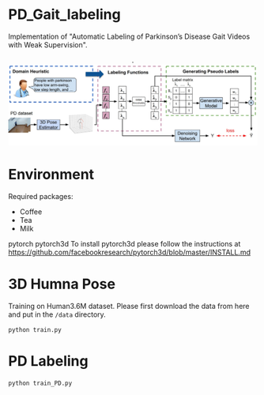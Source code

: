 # PD_Gait_labeling
Implementation of "Automatic Labeling of Parkinson’s Disease Gait
Videos with Weak Supervision". 

<p align="center">.
<img  src="Figures/tiser.jpg" width="800">
<p/>

# Environment
Required packages:
<ul>
  <li>Coffee</li>
  <li>Tea</li>
  <li>Milk</li>
</ul> 

pytorch
pytorch3d
To install pytorch3d please follow the instructions at https://github.com/facebookresearch/pytorch3d/blob/master/INSTALL.md

# 3D Humna Pose 

Training on Human3.6M dataset. Please first download the data from here and put in the ```/data``` directory.
```
python train.py
```

# PD Labeling
```
python train_PD.py
```
